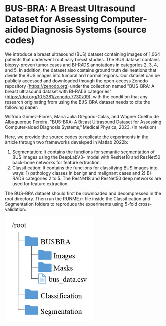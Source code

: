 # BUS-BRA: A Breast Ultrasound Dataset for Assessing Computer-aided Diagnosis Systems (source codes)

We introduce a breast ultrasound (BUS) dataset containing images of 1,064 patients that underwent routinary breast studies. The BUS dataset contains biopsy-proven tumor cases and BI-RADS annotations in categories 2, 3, 4, and 5. In addition, the dataset also contains ground truth delineations that divide the BUS images into tumoral and normal regions. Our dataset can be publicly accessed and downloaded through the open-access Zenodo repository (https://zenodo.org) under the collection named "BUS-BRA: A breast ultrasound dataset with BI-RADS categories" (https://doi.org/10.5281/zenodo.7730709), with the condition that any research originating from using the BUS-BRA dataset needs to cite the following paper:

Wilfrido Gómez-Flores, Maria Julia Gregorio-Calas, and Wagner Coelho de Albuquerque Pereira, "BUS-BRA: A Breast Ultrasound Dataset for Assessing Computer-aided Diagnosis Systems," Medical Physics, 2023. (In revision)

Here, we provide the source codes to replicate the experiments in the article through two frameworks developed in Matlab 2022b:

1. Segmentation: It contains the functions for semantic segmentation of BUS images using the DeepLabV3+ model with ResNet18 and ResNet50 back-bone networks for feature extraction.
2. Classification:  It contains the functions for classifying BUS images into ways: 1) pathology classes in benign and malignant cases and 2) BI-RADS categories 2 to 5. The ResNet18 and ResNet50 deep networks are used for feature extraction.

The BUS-BRA dataset should first be downloaded and decompressed in the root directory. Then run the RUNME.m file inside the Classification and Segmentation folders to reproduce the experiments using 5-fold cross-validation.

![picture alt](https://github.com/wgomezf/BUS-BRA/blob/main/directory.png "Directory")
